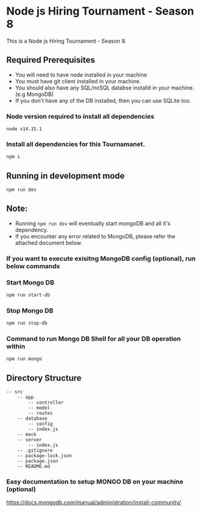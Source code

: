 #  Node js Hiring Tournament - Season 8

This is a Node js Hiring Tournament - Season 8. 

## Required Prerequisites

-   You will need to have node installed in your machine
-   You must have git client installed in your machine.
-   You should also have any SQL/noSQL databse installd in your machine. (e.g MongoDB)
-   If you don't have any of the DB installed, then you can use SQLite too.

### Node version required to install all dependencies

```
node v14.15.1 
```

### Install all dependencies for this Tournamanet.

```bash
npm i
```

## Running in development mode

```bash
npm run dev
```

## Note:

-   Running `npm run dev` will eventually start mongoDB and all it's dependency.
-   If you encounter any error related to MongoDB, please refer the attached document below.

### If you want to execute exisitng MongoDB config (optional), run below commands

### Start Mongo DB

```bash
npm run start-db
```

### Stop Mongo DB

```bash
npm run stop-db
```
### Command to run Mongo DB Shell for all your DB operation within

```bash
npm run mongo
```

## Directory Structure

    -- src
        -- app
            -- controller
            -- model
            -- routes
        -- database
            -- config
            -- index.js
        -- mock
        -- server
            -- index.js
        -- .gitignore
        -- package-lock.json
        -- package.json
        -- README.md

### Easy documentation to setup MONGO DB on your machine (optional)

<https://docs.mongodb.com/manual/administration/install-community/>
